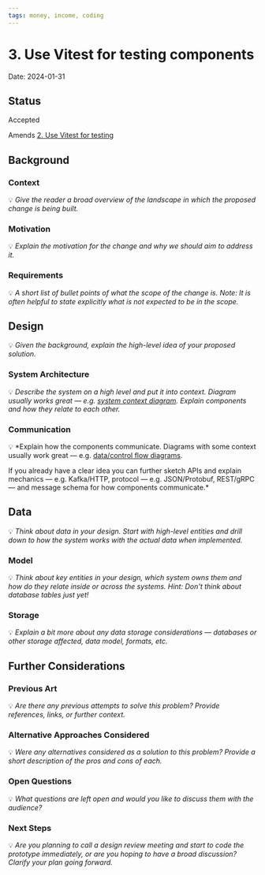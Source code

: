 ```yaml
---
tags: money, income, coding
---
```


# 3. Use Vitest for testing components

Date: 2024-01-31

## Status

Accepted

Amends [2. Use Vitest for testing](0002-use-vitest-for-testing.md)

## Background

### Context

💡 _Give the reader a broad overview of the landscape in which the proposed change is being built._

### Motivation

💡 _Explain the motivation for the change and why we should aim to address it._

### Requirements

💡 _A short list of bullet points of what the scope of the change is.
Note: It is often helpful to state explicitly what is not expected to be in the scope._

## Design

💡 _Given the background, explain the high-level idea of your proposed solution._

### System Architecture

💡 _Describe the system on a high level and put it into context. Diagram usually works great — e.g. [system context diagram](https://en.wikipedia.org/wiki/System_context_diagram). Explain components and how they relate to each other._

### Communication

💡 \*Explain how the components communicate. Diagrams with some context usually work great — e.g. [data/control flow diagrams](https://lh3.googleusercontent.com/sdy9Au0Ibv3aseGZyIKNwivgqnaZ0FqF1mUgIzZY7ZIqppJeZVqUl3Iundy0qzwJLSMdFyA-oysP5YGv5pNYpI11m9A5AY0Oqdqj=s0).

If you already have a clear idea you can further sketch APIs and explain mechanics — e.g. Kafka/HTTP, protocol — e.g. JSON/Protobuf, REST/gRPC — and message schema for how components communicate.\*

## Data

💡 _Think about data in your design. Start with high-level entities and drill down to how the system works with the actual data when implemented._

### Model

💡 _Think about key entities in your design, which system owns them and how do they relate inside or across the systems._
_Hint: Don't think about database tables just yet!_

### Storage

💡 _Explain a bit more about any data storage considerations — databases or other storage affected, data model, formats, etc._

## Further Considerations

### Previous Art

💡 _Are there any previous attempts to solve this problem? Provide references, links, or further context._

### Alternative Approaches Considered

💡 _Were any alternatives considered as a solution to this problem? Provide a short description of the pros and cons of each._

### Open Questions

💡 _What questions are left open and would you like to discuss them with the audience?_

### Next Steps

💡 _Are you planning to call a design review meeting and start to code the prototype immediately, or are you hoping to have a broad discussion? Clarify your plan going forward._
